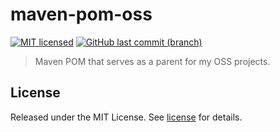 # maven-pom-oss

[![MIT licensed](https://img.shields.io/badge/license-MIT-blue.svg)](https://opensource.org/licenses/MIT)
[![GitHub last commit (branch)](https://img.shields.io/github/last-commit/wolffaxn/maven-pom-oss/main.svg)](https://github.com/wolffaxn/maven-pom-oss)

> Maven POM that serves as a parent for my OSS projects.

## License

Released under the MIT License. See [license](LICENSE.md) for details.
